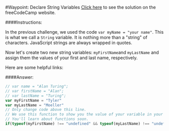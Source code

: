 #Waypoint: Declare String Variables
<a href="http://freecodecamp.com/challenges/Waypoint:%20Declare%20String%20Variables?solution=%2F%2F%20var%20name%20%3D%20%22Alan%20Turing%22%3B%0A%2F%2F%20var%20firstName%20%3D%20%22Alan%22%3B%0A%2F%2F%20var%20lastName%20%3D%20%22Turing%22%3B%0Avar%20myFirstName%20%3D%20%22Tyler%22%0Avar%20myLastName%20%3D%20%22Moeller%22%0A%2F%2F%20Only%20change%20code%20above%20this%20line.%0A%2F%2F%20We%20use%20this%20function%20to%20show%20you%20the%20value%20of%20your%20variable%20in%20your%20output%20box.%0A%2F%2F%20You%27ll%20learn%20about%20functions%20soon.%0Aif(typeof(myFirstName)%20!%3D%3D%20%22undefined%22%20%26%26%20typeof(myLastName)%20!%3D%3D%20%22undefined%22)%7B(function()%7Breturn%20myFirstName%20%2B%20%27%2C%20%27%20%2B%20myLastName%3B%7D)()%3B%7D%0A" target="_blank">Click here</a> to see the solution on the freeCodeCamp website.


####Instructions:
<p class="wrappable negative-10">In the previous challenge, we used the code <code>var myName = &quot;your name&quot;</code>. This is what we call a <code>String</code> variable. It is nothing more than a &quot;string&quot; of characters. JavaScript strings are always wrapped in quotes.</p><p class="wrappable negative-10">Now let&apos;s create two new string variables: <code>myFirstName</code>and <code>myLastName</code> and assign them the values of your first and last name, respectively.</p><div class="negative-bottom-margin-30"><div id="MDN-links"><p class="negative-10">Here are some helpful links:</p></div></div>


####Answer:
```javascript
// var name = "Alan Turing";
// var firstName = "Alan";
// var lastName = "Turing";
var myFirstName = "Tyler"
var myLastName = "Moeller"
// Only change code above this line.
// We use this function to show you the value of your variable in your output box.
// You'll learn about functions soon.
if(typeof(myFirstName) !== "undefined" && typeof(myLastName) !== "undefined"){(function(){return myFirstName + ', ' + myLastName;})();}

```